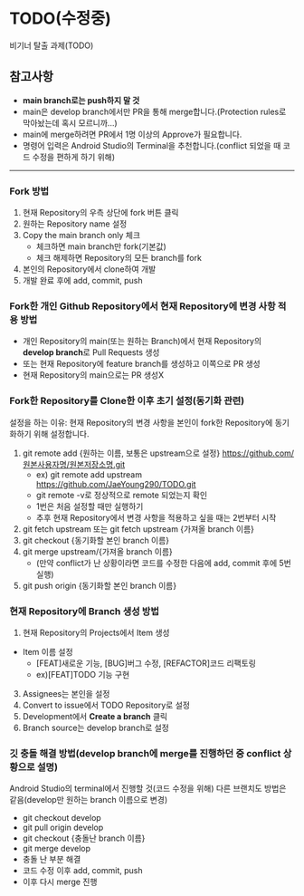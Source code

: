 # TODO(수정중)
비기너 탈출 과제(TODO)

## 참고사항
+ **main branch로는 push하지 말 것**
+ main은 develop branch에서만 PR을 통해 merge합니다.(Protection rules로 막아놨는데 혹시 모르니까...)
+ main에 merge하려면 PR에서 1명 이상의 Approve가 필요합니다.
+ 명령어 입력은 Android Studio의 Terminal을 추천합니다.(conflict 되었을 때 코드 수정을 편하게 하기 위해)
---

### Fork 방법
1. 현재 Repository의 우측 상단에 fork 버튼 클릭
2. 원하는 Repository name 설정
3. Copy the main branch only 체크
    +  체크하면 main branch만 fork(기본값)
    +  체크 해제하면 Repository의 모든 branch를 fork
4. 본인의 Repository에서 clone하여 개발
5. 개발 완료 후에 add, commit, push

### Fork한 개인 Github Repository에서 현재 Repository에 변경 사항 적용 방법
+ 개인 Repository의 main(또는 원하는 Branch)에서 현재 Repository의 **develop branch**로 Pull Requests 생성
+ 또는 현재 Repository에 feature branch를 생성하고 이쪽으로 PR 생성
+ 현재 Repository의 main으로는 PR 생성X

### Fork한 Repository를 Clone한 이후 초기 설정(동기화 관련)
설정을 하는 이유: 현재 Repository의 변경 사항을 본인이 fork한 Repository에 동기화하기 위해 설정합니다.
1. git remote add {원하는 이름, 보통은 upstream으로 설정} https://github.com/원본사용자명/원본저장소명.git
    + ex) git remote add upstream https://github.com/JaeYoung290/TODO.git
    + git remote -v로 정상적으로 remote 되었는지 확인
    + 1번은 처음 설정할 때만 실행하기
    + 추후 현재 Repository에서 변경 사항을 적용하고 싶을 때는 2번부터 시작
2. git fetch upstream 또는 git fetch upstream {가져올 branch 이름}
3. git checkout {동기화할 본인 branch 이름}
4. git merge upstream/{가져올 branch 이름}
    + (만약 conflict가 난 상황이라면 코드를 수정한 다음에 add, commit 후에 5번 실행)
5. git push origin {동기화할 본인 branch 이름}

### 현재 Repository에 Branch 생성 방법
1. 현재 Repository의 Projects에서 Item 생성
  + Item 이름 설정
    + [FEAT]새로운 기능, [BUG]버그 수정, [REFACTOR]코드 리팩토링
    + ex)[FEAT]TODO 기능 구현 
3. Assignees는 본인을 설정
4. Convert to issue에서 TODO Repository로 설정
5. Development에서 **Create a branch** 클릭
6. Branch source는 develop branch로 설정


### 깃 충돌 해결 방법(develop branch에 merge를 진행하던 중 conflict 상황으로 설명)
Android Studio의 terminal에서 진행할 것(코드 수정을 위해)
다른 브랜치도 방법은 같음(develop만 원하는 branch 이름으로 변경)
+ git checkout develop
+ git pull origin develop
+ git checkout {충돌난 branch 이름}
+ git merge develop
+ 충돌 난 부분 해결
+ 코드 수정 이후 add, commit, push
+ 이후 다시 merge 진행

